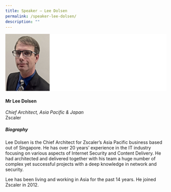 ```yaml
---
title: Speaker – Lee Dolsen
permalink: /speaker-lee-dolsen/
description: ""
---
```

![](/images/Speakers/Lee%20dolsen.jpg)

#### **Mr Lee Dolsen**

*Chief Architect, Asia Pacific & Japan*  
Zscaler

##### **Biography**
Lee Dolsen is the Chief Architect for Zscaler’s Asia Pacific business based out of Singapore. He has over 20 years’ experience in the IT industry focusing on various aspects of Internet Security and Content Delivery. He had architected and delivered together with his team a huge number of complex yet successful projects with a deep knowledge in network and security.
 
Lee has been living and working in Asia for the past 14 years. He joined Zscaler in 2012.